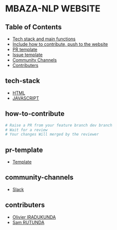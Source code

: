# MBAZA-NLP WEBSITE

## Table of Contents

* [Tech stack and main functions](#tech-stack)
* [Include how to contribute, push to the website](#how-to-contribute)
* [PR template](#pr-template)
* [Issue template](#issue-template)
* [Community Channels](#community-channels)
* [Contributers](#contributers)



## tech-stack
* [HTML](https://www.w3schools.com/html/)
* [JAVASCRIPT](https://developer.mozilla.org/en-US/docs/Web/JavaScript)



## how-to-contribute
 ``` bash
 # Raise a PR from your feature branch dev branch
 # Wait for a review
 # Your changes Will merged by the reviewer
 ```



## pr-template
* [Template](.github/pull_request_template.md)


## community-channels
* [Slack](https://join.slack.com/t/mbazanlpcommunity/shared_invite/zt-1e5mxv2x2-XH25edKoZ4tFZou4SvLsQA)


## contributers
* [Olivier IRADUKUNDA](https://github.com/twist250)
* [Sam RUTUNDA](https://github.com/rutsam)










